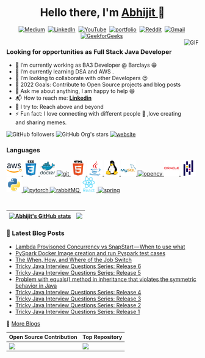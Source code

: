 
<p>
  <h1 align="center"><b>Hello there, I'm <a href="https://abhijitjadhav1998.github.io/" target="_blank">Abhijit </a>👋</b></h1>
</p>

<p align="center">  </p1>  
<a href="https://medium.com/@abhijithjadhav" target="_blank"><img src="https://img.shields.io/badge/Medium-12100E?style=for-the-badge&logo=medium&logoColor=white" alt="Medium" /></a>&nbsp;
<a href="https://www.linkedin.com/in/abhijitjadhav1998/" target="_blank"><img src="https://img.shields.io/badge/linkedin-%230077B5.svg?&style=for-the-badge&logo=linkedin&logoColor=white" alt="LinkedIn" /></a>&nbsp;
<a href="https://www.youtube.com/channel/UCUOtPYV4Qgte60iTOthh3Mg" target="_blank"><img src="https://img.shields.io/badge/YouTube-FF0000?style=for-the-badge&logo=youtube&logoColor=white" alt="YouTube" /></a>&nbsp;
<a href="https://abhijitjadhav1998.github.io/" target="_blank"><img src="https://img.shields.io/badge/Portfolio-Abhijit-brightgreen?style=for-the-badge&logo=appveyor" alt="portfolio" /></a>&nbsp;
<a href="https://www.reddit.com/user/abhijitjadhavaj" target="_blank"><img src="https://img.shields.io/badge/Reddit-FF4500?style=for-the-badge&logo=reddit&logoColor=white" alt="Reddit" /></a>&nbsp;
<a href="mailto:abhijit.jadhav1998@gmail.com?subject=Hello%20Abhijit"><img src="https://img.shields.io/badge/gmail-%23D14836.svg?&style=for-the-badge&logo=gmail&logoColor=white" alt="Gmail"/></a>&nbsp;
<a href="https://auth.geeksforgeeks.org/user/abhijitjadhav1998/articles" target="_blank"><img src="https://img.shields.io/badge/GeeksforGeeks-298D46?style=for-the-badge&logo=geeksforgeeks&logoColor=white" alt="GeekforGeeks" /></a>&nbsp;




<br>

<img align="right" height="270px" alt="GIF" src="https://i.pinimg.com/originals/e4/26/70/e426702edf874b181aced1e2fa5c6cde.gif" />

### Looking for opportunities as Full Stack Java Developer
- 🔭 I’m currently working as BA3 Developer @ Barclays :grin:
- 🌱 I’m currently learning DSA and AWS .
- 👯 I’m looking to collaborate with other Developers :wink:
- 🥅 2022 Goals: Contribute to Open Source projects and blog posts
- 💬 Ask me about anything, I am happy to help :smile:
- 📬 How to reach me: **[Linkedin](https://www.linkedin.com/in/abhijitjadhav1998/)**
- 🧗 I try to: Reach above and beyond 
- ⚡ Fun fact: I love connecting with different people :raised_hands: ,love creating and sharing memes.

![GitHub followers](https://img.shields.io/github/followers/abhijitjadhav1998?style=social)
![GitHub Org's stars](https://img.shields.io/github/stars/abhijitjadhav1998?style=social)
[![website](https://img.shields.io/badge/Portfolio-Abhijit-brightgreen)](https://abhijitjadhav1998.github.io/)

### Languages 
<p align="left"> <a href="https://aws.amazon.com" target="_blank" rel="noreferrer"> <img src="https://raw.githubusercontent.com/devicons/devicon/master/icons/amazonwebservices/amazonwebservices-original-wordmark.svg" alt="aws" width="40" height="40"/> </a> <a href="https://www.w3schools.com/css/" target="_blank" rel="noreferrer"> <img src="https://raw.githubusercontent.com/devicons/devicon/master/icons/css3/css3-original-wordmark.svg" alt="css3" width="40" height="40"/> </a> <a href="https://www.docker.com/" target="_blank" rel="noreferrer"> <img src="https://raw.githubusercontent.com/devicons/devicon/master/icons/docker/docker-original-wordmark.svg" alt="docker" width="40" height="40"/> </a> <a href="https://git-scm.com/" target="_blank" rel="noreferrer"> <img src="https://www.vectorlogo.zone/logos/git-scm/git-scm-icon.svg" alt="git" width="40" height="40"/> </a> <a href="https://www.w3.org/html/" target="_blank" rel="noreferrer"> <img src="https://raw.githubusercontent.com/devicons/devicon/master/icons/html5/html5-original-wordmark.svg" alt="html5" width="40" height="40"/> </a> <a href="https://www.java.com" target="_blank" rel="noreferrer"> <img src="https://raw.githubusercontent.com/devicons/devicon/master/icons/java/java-original.svg" alt="java" width="40" height="40"/> </a> <a href="https://www.linux.org/" target="_blank" rel="noreferrer"> <img src="https://raw.githubusercontent.com/devicons/devicon/master/icons/linux/linux-original.svg" alt="linux" width="40" height="40"/> </a> <a href="https://www.mysql.com/" target="_blank" rel="noreferrer"> <img src="https://raw.githubusercontent.com/devicons/devicon/master/icons/mysql/mysql-original-wordmark.svg" alt="mysql" width="40" height="40"/> </a> <a href="https://opencv.org/" target="_blank" rel="noreferrer"> <img src="https://www.vectorlogo.zone/logos/opencv/opencv-icon.svg" alt="opencv" width="40" height="40"/> </a> <a href="https://www.oracle.com/" target="_blank" rel="noreferrer"> <img src="https://raw.githubusercontent.com/devicons/devicon/master/icons/oracle/oracle-original.svg" alt="oracle" width="40" height="40"/> </a> <a href="https://pandas.pydata.org/" target="_blank" rel="noreferrer"> <img src="https://raw.githubusercontent.com/devicons/devicon/2ae2a900d2f041da66e950e4d48052658d850630/icons/pandas/pandas-original.svg" alt="pandas" width="40" height="40"/> </a> <a href="https://www.python.org" target="_blank" rel="noreferrer"> <img src="https://raw.githubusercontent.com/devicons/devicon/master/icons/python/python-original.svg" alt="python" width="40" height="40"/> </a> <a href="https://pytorch.org/" target="_blank" rel="noreferrer"> <img src="https://www.vectorlogo.zone/logos/pytorch/pytorch-icon.svg" alt="pytorch" width="40" height="40"/> </a> <a href="https://www.rabbitmq.com" target="_blank" rel="noreferrer"> <img src="https://www.vectorlogo.zone/logos/rabbitmq/rabbitmq-icon.svg" alt="rabbitMQ" width="40" height="40"/> </a> <a href="https://reactjs.org/" target="_blank" rel="noreferrer"> <img src="https://raw.githubusercontent.com/devicons/devicon/master/icons/react/react-original-wordmark.svg" alt="react" width="40" height="40"/> </a> <a href="https://spring.io/" target="_blank" rel="noreferrer"> <img src="https://www.vectorlogo.zone/logos/springio/springio-icon.svg" alt="spring" width="40" height="40"/> </a> </p>
<br>

<!-- <p><img align="left" src="https://github-readme-stats.vercel.app/api/top-langs?username=abhijitjadhav1998&show_icons=true&locale=en&layout=compact" alt="abhijitjadhav1998" /></p>
 -->
<!-- <p><img align="center" src="https://github-readme-streak-stats.herokuapp.com/?user=abhijitjadhav1998&" alt="abhijitjadhav1998" /></p>

[![Abhijit's GitHub stats](https://github-readme-stats.vercel.app/api?username=abhijitjadhav1998&hide=contribs,issues&show_icons=true)](https://github.com/anuraghazra/github-readme-stats) -->


| <a href="https://github.com/abhijitjadhav1998"><img align="center" src="https://github-readme-stats.vercel.app/api?username=abhijitjadhav1998&show_icons=true&include_all_commits=true&theme=buefy&hide_border=true&hide=issues,contribs" alt="Abhijit's GitHub stats" /></a> | <a href="https://github.com/abhijitjadhav1998"><img align="center" src="https://github-readme-streak-stats.herokuapp.com/?user=abhijitjadhav1998&layout=compact&theme=buefy&hide_border=true" /></a> |
| ------------- | ------------- |

<!-- | <a href="https://github.com/anuraghazra/github-readme-stats"><img align="center" src="https://github-readme-stats.vercel.app/api?username=anuraghazra&show_icons=true&include_all_commits=true&theme=buefy&hide_border=true" alt="Anurag's github stats" /></a> | <a href="https://github.com/anuraghazra/github-readme-stats"><img align="center" src="https://github-readme-stats.vercel.app/api/top-langs/?username=anuraghazra&layout=compact&theme=buefy&hide_border=true" /></a> |
| ------------- | ------------- | -->




###  📕  Latest Blog Posts
<!-- BLOG-POST-LIST:START -->
- [Lambda Provisoned Concurrency vs SnapStart — When to use what](https://aws.plainenglish.io/lambda-provisoned-concurrency-vs-snapstart-when-to-use-what-9736501e77a5?source=rss-d84b6adcd7dc------2)
- [PySpark Docker Image creation and run Pyspark test cases](https://abhijithjadhav.medium.com/pyspark-docker-image-creation-and-run-pyspark-test-cases-65aba6ff8acc?source=rss-d84b6adcd7dc------2)
- [The When, How, and Where of the Job Switch](https://abhijithjadhav.medium.com/the-when-how-and-where-of-the-job-switch-fd2f22141ba9?source=rss-d84b6adcd7dc------2)
- [Tricky Java Interview Questions Series: Release 6](https://abhijithjadhav.medium.com/tricky-java-interview-questions-series-release-6-bc11ba9a3344?source=rss-d84b6adcd7dc------2)
- [Tricky Java Interview Questions Series: Release 5](https://abhijithjadhav.medium.com/tricky-java-interview-questions-series-release-5-fe394cbdb4af?source=rss-d84b6adcd7dc------2)
- [Problem with equals&lpar;&rpar; method in inheritance that violates the symmetric behavior in Java](https://abhijithjadhav.medium.com/problem-with-equals-method-in-inheritance-that-violates-the-symmetric-behavior-in-java-418b1b58d394?source=rss-d84b6adcd7dc------2)
- [Tricky Java Interview Questions Series: Release 4](https://medium.com/javarevisited/tricky-java-interview-questions-series-release-4-d4bb62951b43?source=rss-d84b6adcd7dc------2)
- [Tricky Java Interview Questions Series: Release 3](https://abhijithjadhav.medium.com/tricky-java-interview-questions-series-release-3-5adf4b2d1abe?source=rss-d84b6adcd7dc------2)
- [Tricky Java Interview Questions Series: Release 2](https://abhijithjadhav.medium.com/tricky-java-interview-questions-series-release-2-88b05a665536?source=rss-d84b6adcd7dc------2)
- [Tricky Java Interview Questions Series: Release 1](https://abhijithjadhav.medium.com/tricky-java-interview-questions-series-release-1-edad8c84ca30?source=rss-d84b6adcd7dc------2)
<!-- BLOG-POST-LIST:END -->
🔖 [More Blogs](https://medium.com/@abhijithjadhav) 

| Open Source Contribution |Top Repository|
| ------------- | ------------- |
|<a href="https://github.com/experience-ml/cartoonize"><img align="center" src="https://github-readme-stats.vercel.app/api/pin/?username=experience-ml&repo=cartoonize&theme=buefy" /></a>|<a href="https://github.com/abhijitjadhav1998/Deepfake_detection_using_deep_learning"><img align="center" src="https://github-readme-stats.vercel.app/api/pin/?username=abhijitjadhav1998&repo=Deepfake_detection_using_deep_learning&theme=buefy" /></a>|
